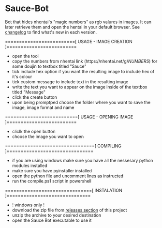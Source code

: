 # Sauce-Bot
Bot that hides nhentai's "magic numbers" as rgb valures in images. It can later retrieve them and open the hentai in your default browser.
See [changelog](changelog.md) to find what's new in each version.

=========================[ USAGE - IMAGE CREATION ]=========================
 * open the tool
 * copy the numbers from nhentai link (https​://nhentai.​net/g/*NUMBERS*) for some doujin to textbox titled "Sauce" 
 * tick include hex option if you want the resulting image to include hex of it's colour
 * tick custom message to include text in the resulting image
 * write the text you want to appear on the image inside of the textbox titled "Message"
 * click the create button
 * upon being promptped choose the folder where you want to save the image, image format and name

==========================[ USAGE - OPENING IMAGE ]=========================
 * cliclk the open button
 * choose the image you want to open
 
================================[ COMPILING ]===============================
 * if you are using windows make sure you have all the nessesary python modules installed
 * make sure you have pyinstaller installed
 * open the python file and uncomment lines as instructed
 * run the compile.ps1 script in powershell
 
===============================[ INSTALATION ]==============================
 * ! windows only !
 * download the zip file from [releases section](https://github.com/SwaggyBookshelf/Sauce-Bot/releases/) of this project
 * unzip the archive to your desired destination
 * open the Sauce Bot executable to use it
